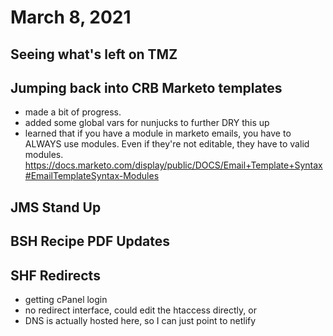 # March 8, 2021

## Seeing what's left on TMZ

## Jumping back into CRB Marketo templates
- made a bit of progress. 
- added some global vars for nunjucks to further DRY this up
- learned that if you have a module in marketo emails, you have to ALWAYS use modules. Even if they're not editable, they have to valid modules. 
https://docs.marketo.com/display/public/DOCS/Email+Template+Syntax#EmailTemplateSyntax-Modules

## JMS Stand Up

## BSH Recipe PDF Updates

## SHF Redirects
- getting cPanel login
- no redirect interface, could edit the htaccess directly, or
- DNS is actually hosted here, so I can just point to netlify
